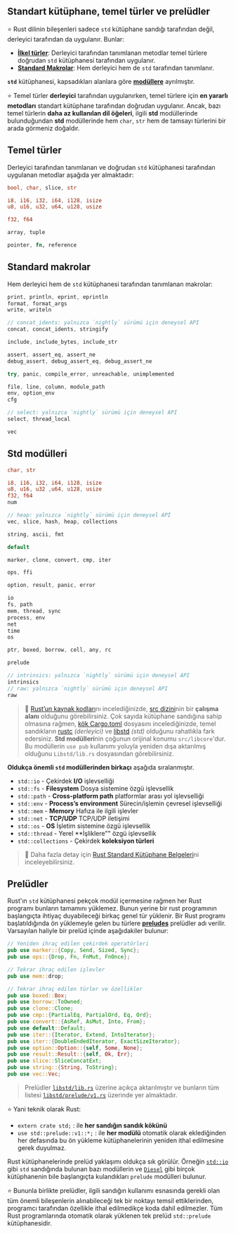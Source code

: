 ## Standart kütüphane, temel türler ve prelüdler
⭐️ Rust dilinin bileşenleri sadece `std` kütüphane sandığı tarafından değil, derleyici tarafından da uygulanır. Bunlar: 
  
  - **[İlkel türler](https://doc.rust-lang.org/std/#primitives)**: Derleyici tarafından tanımlanan metodlar temel türlere doğrudan `std` kütüphanesi tarafından uygulanır.
  - **[Standard Makrolar](https://doc.rust-lang.org/std/#macros)**: Hem derleyici hem de `std` tarafından tanımlanır.
  
**`std`** kütüphanesi, kapsadıkları alanlara göre **[modüllere](https://doc.rust-lang.org/std/#modules)** ayrılmıştır.

⭐️ Temel türler **derleyici** tarafından uygulanırken, temel türlere için **en yararlı metodları** standart kütüphane tarafından doğrudan  uygulanır. Ancak, bazı temel türlerin **daha az kullanılan dil öğeleri**, ilgili **std** modüllerinde bulunduğundan **std** modüllerinde hem `char`, `str` hem de tamsayı türlerini bir arada görmeniz doğaldır.

## Temel türler
Derleyici tarafından tanımlanan ve doğrudan `std` kütüphanesi tarafından uygulanan metodlar aşağıda yer almaktadır:

```Rust
bool, char, slice, str

i8, i16, i32, i64, i128, isize
u8, u16, u32, u64, u128, usize

f32, f64

array, tuple

pointer, fn, reference
````

## Standard makrolar
Hem derleyici hem de `std` kütüphanesi tarafından tanımlanan makrolar:

```Rust
print, println, eprint, eprintln
format, format_args
write, writeln

// concat_idents: yalnızca `nightly` sürümü için deneysel API
concat, concat_idents, stringify 

include, include_bytes, include_str

assert, assert_eq, assert_ne
debug_assert, debug_assert_eq, debug_assert_ne

try, panic, compile_error, unreachable, unimplemented

file, line, column, module_path
env, option_env
cfg

// select: yalnızca `nightly` sürümü için deneysel API
select, thread_local

vec
````

## Std modülleri
```rust
char, str

i8, i16, i32, i64, i128, isize
u8, u16, u32 ,u64, u128, usize
f32, f64
num

// heap: yalnızca `nightly` sürümü için deneysel API
vec, slice, hash, heap, collections

string, ascii, fmt

default

marker, clone, convert, cmp, iter

ops, ffi

option, result, panic, error

io
fs, path
mem, thread, sync
process, env
net
time
os

ptr, boxed, borrow, cell, any, rc

prelude

// intrinsics: yalnızca `nightly` sürümü için deneysel API
intrinsics
// raw: yalnızca `nightly` sürümü için deneysel API
raw 
````

> 🔎 [Rust’un kaynak kodları](https://github.com/rust-lang/rust)nı incelediğinizde, [src dizini](https://github.com/rust-lang/rust/tree/master/src)nin bir **çalışma alanı** olduğunu görebilirsiniz. Çok sayıda kütüphane sandığına sahip olmasına rağmen, [kök Cargo.toml](https://github.com/rust-lang/rust/blob/master/src/Cargo.toml) dosyasını incelediğinizde, temel sandıkların [rustc](https://github.com/rust-lang/rust/tree/master/src/rustc) *(derleyici)* ve [libstd](https://github.com/rust-lang/rust/tree/master/src/libstd) *(std)* olduğunu rahatlıkla fark edersiniz. **Std modülleri**nin çoğunun orijinal konumu `src/libcore`'dur. Bu modüllerin `use pub` kullanımı yoluyla yeniden dışa aktarılmış olduğunu `Libstd/lib.rs` dosyasından görebilirsiniz.

**Oldukça önemli `std` modüllerinden birkaçı** aşağıda sıralanmıştır.
- `std::io` - Çekirdek **I/O** işlevselliği
- `std::fs` - **Filesystem** Dosya sistemine özgü işlevsellik
- `std::path` - **Cross-platform path** platformlar arası yol işlevselliği
- `std::env` - **Process’s environment** Sürecin/işlemin çevresel işlevselliği
- `std::mem` - **Memory** Hafıza ile ilgili işlevler
- `std::net` - **TCP/UDP** TCP/UDP iletişimi
- `std::os` - **OS** İşletim sistemine özgü işlevsellik
- `std::thread` -  Yerel **İşliklere"" özgü işlevsellik
- `std::collections` - Çekirdek **koleksiyon türleri**

> 💯 Daha fazla detay için [Rust Standard Kütüphane Belgeleri](https://doc.rust-lang.org/std/)ni inceleyebilirsiniz.

## Prelüdler
Rust'ın `std` kütüphanesi pekçok modül içermesine rağmen her Rust programı bunların tamamını yüklemez. Bunun yerine bir rust programının başlangıçta ihtiyaç duyabileceği birkaç genel tür yüklenir. Bir Rust programı başlatıldığında ön yüklemeyle gelen bu türlere **[preludes](https://doc.rust-lang.org/std/prelude/)** prelüdler adı verilir. Varsayılan haliyle bir prelüd içinde aşağıdakiler bulunur:

```rust
// Yeniden ihraç edilen çekirdek operatörleri 
pub use marker::{Copy, Send, Sized, Sync};
pub use ops::{Drop, Fn, FnMut, FnOnce};

// Tekrar ihraç edilen işlevler 
pub use mem::drop;

// Tekrar ihraç edilen türler ve özellikler 
pub use boxed::Box;
pub use borrow::ToOwned;
pub use clone::Clone;
pub use cmp::{PartialEq, PartialOrd, Eq, Ord};
pub use convert::{AsRef, AsMut, Into, From};
pub use default::Default;
pub use iter::{Iterator, Extend, IntoIterator};
pub use iter::{DoubleEndedIterator, ExactSizeIterator};
pub use option::Option::{self, Some, None};
pub use result::Result::{self, Ok, Err};
pub use slice::SliceConcatExt;
pub use string::{String, ToString};
pub use vec::Vec;
````

> Prelüdler [`libstd/lib.rs`](https://github.com/rust-lang/rust/blob/master/src/libstd/lib.rs#L353) üzerine açıkça aktarılmıştır ve bunların tüm listesi [`libstd/prelude/v1.rs`](https://github.com/rust-lang/rust/blob/master/src/libstd/prelude/v1.rs) üzerinde yer almaktadır.

⭐️ Yani teknik olarak Rust:
- `extern crate std;` :  ile **her sandığın sandık kökünü**
- `use std::prelude::v1::*;` : ile **her modülü** otomatik olarak eklediğinden her defasında bu ön yükleme kütüphanelerinin yeniden ithal edilmesine gerek duyulmaz.

Rust kütüphanelerinde prelüd yaklaşımı oldukça sık görülür. Örneğin [`std::io`](https://github.com/rust-lang/rust/blob/master/src/libstd/io/prelude.rs) gibi `std` sandığında bulunan bazı modüllerin ve [`Diesel`](https://github.com/diesel-rs/diesel/blob/master/diesel/src/lib.rs#L324) gibi birçok kütüphanenin bile başlangıçta kulandıkları `prelude` modülleri bulunur.

⭐️ Bununla birlikte prelüdler, ilgili sandığın kullanımı esnasında gerekli olan tüm önemli bileşenlerin alınabileceği tek bir noktayı temsil ettiklerinden, programcı tarafından özellikle ithal edilmedikçe koda dahil edilmezler. Tüm Rust programlarında otomatik olarak yüklenen tek prelüd `std::prelude` kütüphanesidir.
